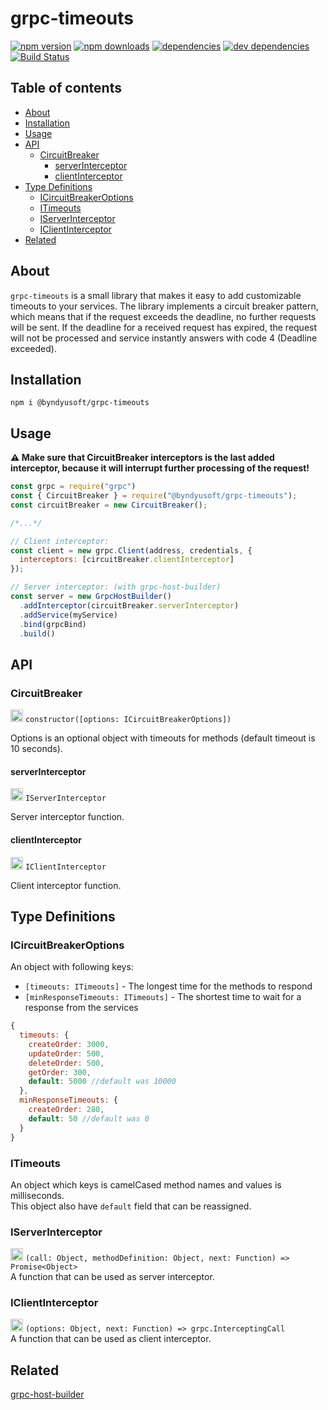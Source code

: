 # grpc-timeouts

[![npm version](https://img.shields.io/npm/v/@byndyusoft/grpc-timeouts)](https://www.npmjs.com/package/@byndyusoft/grpc-timeouts)
[![npm downloads](https://img.shields.io/npm/dt/@byndyusoft/grpc-timeouts)](https://www.npmjs.com/package/@byndyusoft/grpc-timeouts)
[![dependencies](https://img.shields.io/david/Byndyusoft/grpc-timeouts)](https://www.npmjs.com/package/@byndyusoft/grpc-timeouts)
[![dev dependencies](https://img.shields.io/david/dev/Byndyusoft/grpc-timeouts)](https://www.npmjs.com/package/@byndyusoft/grpc-timeouts)
[![Build Status](https://img.shields.io/github/workflow/status/Byndyusoft/grpc-timeouts/test%20workflow/master)](https://github.com/Byndyusoft/grpc-timeouts/actions?query=workflow%3A%22test+workflow%22)

## Table of contents
- [About](#about)
- [Installation](#installation)
- [Usage](#usage)
- [API](#api)
  - [CircuitBreaker](#circuitbreaker)
    - [serverInterceptor](#serverinterceptor)
    - [clientInterceptor](#clientinterceptor)
- [Type Definitions](#typedefinitions)
  - [ICircuitBreakerOptions](#icircuitbreakeroptions)
  - [ITimeouts](#itimeouts)
  - [IServerInterceptor](#iserverinterceptor)
  - [IClientInterceptor](#iclientinterceptor)
- [Related](#related)

## About
`grpc-timeouts` is a small library that makes it easy to add customizable timeouts to your services. The library implements a circuit breaker pattern, which means that if the request exceeds the deadline, no further requests will be sent. If the deadline for a received request has expired, the request will not be processed and service instantly answers with code 4 (Deadline exceeded).

## Installation

`npm i @byndyusoft/grpc-timeouts`

## Usage
**:warning: Make sure that CircuitBreaker interceptors is the last added interceptor, because it will interrupt further processing of the request!**
```js
const grpc = require("grpc")
const { CircuitBreaker } = require("@byndyusoft/grpc-timeouts");
const circuitBreaker = new CircuitBreaker();

/*...*/

// Client interceptor:
const client = new grpc.Client(address, credentials, {
  interceptors: [circuitBreaker.clientInterceptor]
});

// Server interceptor: (with grpc-host-builder)
const server = new GrpcHostBuilder()
  .addInterceptor(circuitBreaker.serverInterceptor)
  .addService(myService)
  .bind(grpcBind)
  .build()
```

## API
### CircuitBreaker
<img src="https://static.npmjs.com/255a118f56f5346b97e56325a1217a16.svg" width="20"> `constructor([options: ICircuitBreakerOptions])`

Options is an optional object with timeouts for methods (default timeout is 10 seconds).

#### serverInterceptor
<img src="https://static.npmjs.com/255a118f56f5346b97e56325a1217a16.svg" width="20"> `IServerInterceptor`

Server interceptor function.

#### clientInterceptor
<img src="https://static.npmjs.com/255a118f56f5346b97e56325a1217a16.svg" width="20"> `IClientInterceptor`

Client interceptor function.

## Type Definitions
### ICircuitBreakerOptions
An object with following keys:
- `[timeouts: ITimeouts]` - The longest time for the methods to respond
- `[minResponseTimeouts: ITimeouts]` - The shortest time to wait for a response from the services
```js
{
  timeouts: {
    createOrder: 3000,
    updateOrder: 500,
    deleteOrder: 500,
    getOrder: 300,
    default: 5000 //default was 10000
  },
  minResponseTimeouts: {
  	createOrder: 280,
  	default: 50 //default was 0
  }
}
```
### ITimeouts
An object which keys is camelCased method names and values is milliseconds. \
This object also have `default` field that can be reassigned.

### IServerInterceptor
<img src="https://static.npmjs.com/255a118f56f5346b97e56325a1217a16.svg" width="20"> `(call: Object, methodDefinition: Object, next: Function) => Promise<Object>` \
A function that can be used as server interceptor.

### IClientInterceptor
<img src="https://static.npmjs.com/255a118f56f5346b97e56325a1217a16.svg" width="20"> `(options: Object, next: Function) => grpc.InterceptingCall` \
A function that can be used as client interceptor.

## Related
[grpc-host-builder](https://www.npmjs.com/package/grpc-host-builder)
